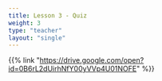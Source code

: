 ```yaml
---
title: Lesson 3 - Quiz
weight: 3
type: "teacher" 
layout: "single"
---
```


{{% link "https://drive.google.com/open?id=0B6rL2dUirhNfY00yVVp4U01NOFE" %}}
